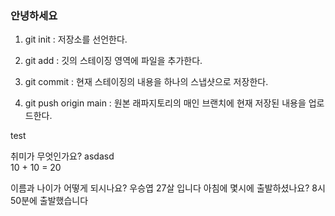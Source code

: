 ### 안녕하세요

1. git init : 저장소를 선언한다.

2. git add : 깃의 스테이징 영역에 파일을 추가한다.

3. git commit : 현재 스테이징의 내용을 하나의 스냅샷으로 저장한다.

4. git push origin main : 원본 래파지토리의 매인 브랜치에 현재 저장된 내용을 업로드한다.


test

취미가 무엇인가요? asdasd   
10 + 10 = 20

이름과 나이가 어떻게 되시나요? 우승엽 27살 입니다
아침에 몇시에 출발하셨나요?   8시 50분에 출발했습니다